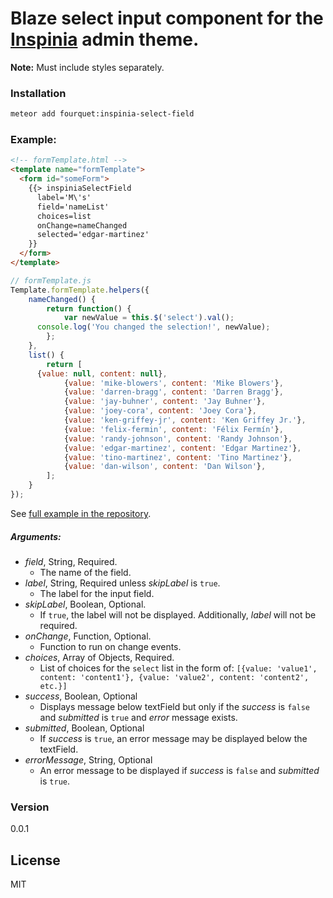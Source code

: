 # Blaze select input component for the [Inspinia](https://wrapbootstrap.com/theme/inspinia-responsive-admin-theme-WB0R5L90S) admin theme.
**Note:** Must include styles separately.
### Installation
```bash
meteor add fourquet:inspinia-select-field
```
### Example:
```html
<!-- formTemplate.html -->
<template name="formTemplate">
  <form id="someForm">
    {{> inspiniaSelectField
      label='M\'s'
      field='nameList'
      choices=list
      onChange=nameChanged
      selected='edgar-martinez'
    }}
  </form>
</template>
```
```js
// formTemplate.js
Template.formTemplate.helpers({
	nameChanged() {
		return function() {
			var newValue = this.$('select').val();
      console.log('You changed the selection!', newValue);
		};
	},
	list() {
		return [
      {value: null, content: null},
			{value: 'mike-blowers', content: 'Mike Blowers'},
			{value: 'darren-bragg', content: 'Darren Bragg'},
			{value: 'jay-buhner', content: 'Jay Buhner'},
			{value: 'joey-cora', content: 'Joey Cora'},
			{value: 'ken-griffey-jr', content: 'Ken Griffey Jr.'},
			{value: 'felix-fermin', content: 'Félix Fermín'},
			{value: 'randy-johnson', content: 'Randy Johnson'},
			{value: 'edgar-martinez', content: 'Edgar Martinez'},
			{value: 'tino-martinez', content: 'Tino Martinez'},
			{value: 'dan-wilson', content: 'Dan Wilson'},
		];
	}
});
```
See [full example in the repository](https://github.com/fourquet/meteor-package-inspinia-select-field/tree/master/example).
##### Arguments:
- *field*, String, Required.
  - The name of the field.
- *label*, String, Required unless *skipLabel* is `true`.
  - The label for the input field.
- *skipLabel*, Boolean, Optional.
  - If `true`, the label will not be displayed. Additionally, *label* will not be required.
- *onChange*, Function, Optional.
  - Function to run on change events.
- *choices*, Array of Objects, Required.
  - List of choices for the `select` list in the form of: `[{value: 'value1', content: 'content1'}, {value: 'value2', content: 'content2', etc.}]`
- *success*, Boolean, Optional
  - Displays message below textField but only if the *success* is `false` and *submitted* is `true` and *error* message exists.
- *submitted*, Boolean, Optional
  - If *success* is `true`, an error message may be displayed below the textField.
- *errorMessage*, String, Optional
  - An error message to be displayed if *success* is `false` and *submitted* is `true`.

### Version
0.0.1

License
----

MIT
